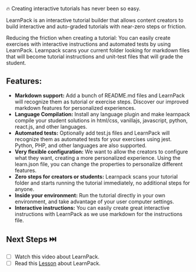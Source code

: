 🔥 Creating interactive tutorials has never been so easy.

LearnPack is an interactive tutorial builder that allows content creators to build interactive and auto-graded tutorials with near-zero steps or friction.

Reducing the friction when creating a tutorial:
You can easily create exercises with interactive instructions and automated tests by using LearnPack. Learnpack scans your current folder looking for markdown files that will become tutorial instructions and unit-test files that will grade the student.

## Features:
* **Markdown support:** Add a bunch of README.md files and LearnPack will recognize them as tutorial or exercise steps. Discover our improved markdown features for personalized experiences.
* **Language Compilation:** Install any language plugin and make learnpack compile your student solutions in html/css, vanillajs, javascript, python, react.js, and other languages.
* **Automated tests:** Optionally add test.js files and LearnPack will recognize them as automated tests for your exercises using jest. Python, PHP, and other languages are also supported.
* **Very flexible configuration:** We want to allow the creators to configure what they want, creating a more personalized experience. Using the learn.json file, you can change the properties to personalize different features.
* **Zero steps for creators or students:** Learnpack scans your tutorial folder and starts running the tutorial immediately, no additional steps for anyone.
* **Inside your environment:** Run the tutorial directly in your own environment, and take advantage of your user computer settings.
* **Interactive instructions:** You can easily create great interactive instructions with LearnPack as we use markdown for the instructions file.

## Next Steps ⏭️
- [ ] Watch this video about LearnPack.
- [ ] Read this [Lesson](https://4geeks.com/lesson/what-is-learnpack) about LearnPack.
